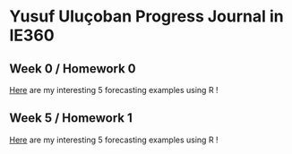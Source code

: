 # Yusuf Uluçoban Progress Journal in IE360

## Week 0 / Homework 0 

[Here](files/IE360_Spring21_Homework0.html) are my interesting 5 forecasting examples using R !


## Week 5 / Homework 1 

[Here](files/hw1.html) are my interesting 5 forecasting examples using R !